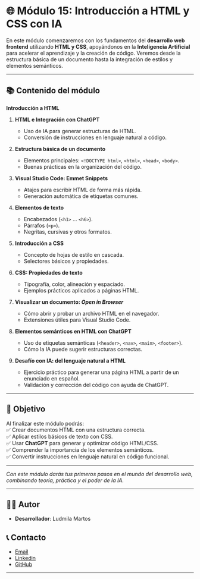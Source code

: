 # 🌐 Módulo 15: Introducción a HTML y CSS con IA

En este módulo comenzaremos con los fundamentos del **desarrollo web frontend** utilizando **HTML y CSS**, apoyándonos en la **Inteligencia Artificial** para acelerar el aprendizaje y la creación de código. Veremos desde la estructura básica de un documento hasta la integración de estilos y elementos semánticos.

---

## 📚 Contenido del módulo

**Introducción a HTML**  

1. **HTML e Integración con ChatGPT**  
   - Uso de IA para generar estructuras de HTML.  
   - Conversión de instrucciones en lenguaje natural a código.  

2. **Estructura básica de un documento**  
   - Elementos principales: `<!DOCTYPE html>`, `<html>`, `<head>`, `<body>`.  
   - Buenas prácticas en la organización del código.  

3. **Visual Studio Code: Emmet Snippets**  
   - Atajos para escribir HTML de forma más rápida.  
   - Generación automática de etiquetas comunes.  

4. **Elementos de texto**  
   - Encabezados (`<h1>` ... `<h6>`).  
   - Párrafos (`<p>`).  
   - Negritas, cursivas y otros formatos.  

5. **Introducción a CSS**  
   - Concepto de hojas de estilo en cascada.  
   - Selectores básicos y propiedades.  

6. **CSS: Propiedades de texto**  
   - Tipografía, color, alineación y espaciado.  
   - Ejemplos prácticos aplicados a páginas HTML.  

7. **Visualizar un documento: *Open in Browser***  
   - Cómo abrir y probar un archivo HTML en el navegador.  
   - Extensiones útiles para Visual Studio Code.  

8. **Elementos semánticos en HTML con ChatGPT**  
   - Uso de etiquetas semánticas (`<header>`, `<nav>`, `<main>`, `<footer>`).  
   - Cómo la IA puede sugerir estructuras correctas.  

9. **Desafío con IA: del lenguaje natural a HTML**  
   - Ejercicio práctico para generar una página HTML a partir de un enunciado en español.  
   - Validación y corrección del código con ayuda de ChatGPT.  

---

## 🎯 Objetivo
Al finalizar este módulo podrás:  
✅ Crear documentos HTML con una estructura correcta.  
✅ Aplicar estilos básicos de texto con CSS.  
✅ Usar **ChatGPT** para generar y optimizar código HTML/CSS.  
✅ Comprender la importancia de los elementos semánticos.  
✅ Convertir instrucciones en lenguaje natural en código funcional.  

---

*Con este módulo darás tus primeros pasos en el mundo del desarrollo web, combinando teoría, práctica y el poder de la IA.*



---

## 👨‍💻 Autor

- **Desarrollador**: Ludmila Martos

## 📞 Contacto

-  [Email](ludmilamartos@gmail.com)
-  [Linkedin](https://www.linkedin.com/in/ludmimar89/)
- [GitHub](https://github.com/Ludmimar)

---
